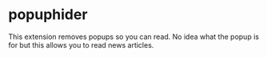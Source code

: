 # popuphider
This extension removes popups so you can read. No idea what the popup is for but this allows you to read news articles.
